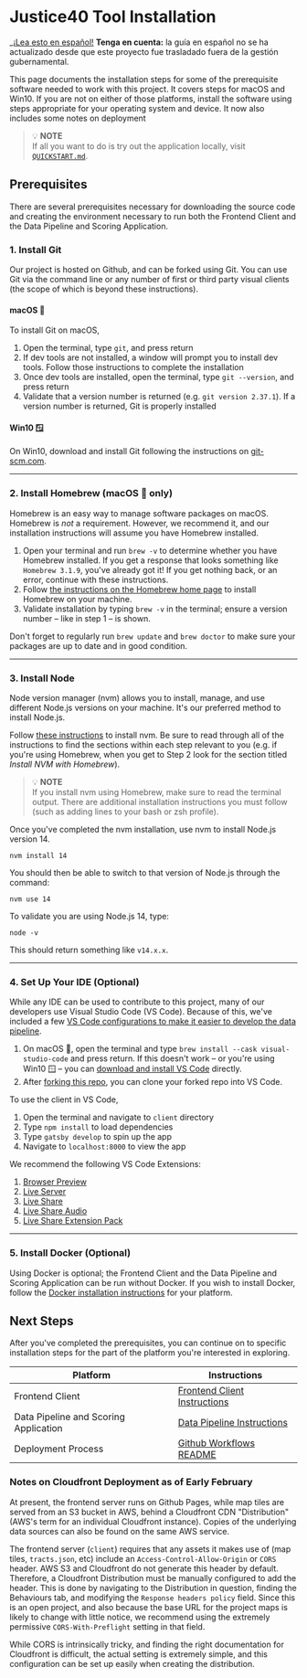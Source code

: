 # Justice40 Tool Installation

_[¡Lea esto en español!](INSTALLATION-es.md) **Tenga en cuenta:** la guía en español no se ha actualizado desde que este proyecto fue trasladado fuera de la gestión gubernamental.


This page documents the installation steps for some of the prerequisite software needed to work with this project. It covers steps for macOS and Win10. If you are not on either of those platforms, install the software using steps appropriate for your operating system and device. It now also includes some notes on deployment

> :bulb: **NOTE**  
> If all you want to do is try out the application locally, visit [`QUICKSTART.md`](QUICKSTART.md).

## Prerequisites

There are several prerequisites necessary for downloading the source code and creating the environment necessary to run both the Frontend Client and the Data Pipeline and Scoring Application.

### 1. Install Git

Our project is hosted on Github, and can be forked using Git. You can use Git via the command line or any number of first or third party visual clients (the scope of which is beyond these instructions).

#### macOS :apple:

To install Git on macOS,

1. Open the terminal, type `git`, and press return
2. If dev tools are not installed, a window will prompt you to install dev tools. Follow those instructions to complete the installation
3. Once dev tools are installed, open the terminal, type `git --version`, and press return
4. Validate that a version number is returned (e.g. `git version 2.37.1`). If a version number is returned, Git is properly installed

#### Win10 :window:

On Win10, download and install Git following the instructions on [git-scm.com](https://git-scm.com/download/win).

---

### 2. Install Homebrew (macOS :apple: only)

Homebrew is an easy way to manage software packages on macOS. Homebrew is _not_ a requirement. However, we recommend it, and our installation instructions will assume you have Homebrew installed.

1. Open your terminal and run `brew -v` to determine whether you have Homebrew installed. If you get a response that looks something like `Homebrew 3.1.9`, you've already got it! If you get nothing back, or an error, continue with these instructions.
2. Follow [the instructions on the Homebrew home page](https://brew.sh) to install Homebrew on your machine.
3. Validate installation by typing `brew -v` in the terminal; ensure a version number – like in step 1 – is shown.

Don't forget to regularly run `brew update` and `brew doctor` to make sure your packages are up to date and in good condition.

---

### 3. Install Node

Node version manager (nvm) allows you to install, manage, and use different Node.js versions on your machine. It's our preferred method to install Node.js.

Follow [these instructions](https://medium.com/@nodesource/installing-node-js-tutorial-using-nvm-5c6ff5925dd8) to install nvm. Be sure to read through all of the instructions to find the sections within each step relevant to you (e.g. if you're using Homebrew, when you get to Step 2 look for the section titled _Install NVM with Homebrew_).

> :bulb: **NOTE**  
> If you install nvm using Homebrew, make sure to read the terminal output. There are additional installation instructions you must follow (such as adding lines to your bash or zsh profile).

Once you've completed the nvm installation, use nvm to install Node.js version 14.

`nvm install 14`

You should then be able to switch to that version of Node.js through the command:

`nvm use 14`

To validate you are using Node.js 14, type:

`node -v`

This should return something like `v14.x.x`.

---

### 4. Set Up Your IDE (Optional)

While any IDE can be used to contribute to this project, many of our developers use Visual Studio Code (VS Code). Because of this, we've included a few [VS Code configurations to make it easier to develop the data pipeline](data/data-pipeline/INSTALLATION.md#visual-studio-code).

1. On macOS :apple:, open the terminal and type `brew install --cask visual-studio-code` and press return. If this doesn't work – or you're using Win10 :window: – you can [download and install VS Code](https://code.visualstudio.com/) directly.
2. After [forking this repo](CONTRIBUTING.md#code-contributions), you can clone your forked repo into VS Code.

<!-- TODO: this belongs in the client readme -->

To use the client in VS Code,

1. Open the terminal and navigate to `client` directory
2. Type `npm install` to load dependencies
3. Type `gatsby develop` to spin up the app
4. Navigate to `localhost:8000` to view the app

We recommend the following VS Code Extensions:

<!-- markdown-link-check-disable -->

1. [Browser Preview](https://github.com/auchenberg/vscode-browser-preview)
2. [Live Server](https://github.com/ritwickdey/vscode-live-server)
3. [Live Share](https://github.com/MicrosoftDocs/live-share)
4. [Live Share Audio](https://github.com/MicrosoftDocs/live-share)
5. [Live Share Extension Pack](https://github.com/MicrosoftDocs/live-share)
<!-- markdown-link-check-enable -->

---

### 5. Install Docker (Optional)

Using Docker is optional; the Frontend Client and the Data Pipeline and Scoring Application can be run without Docker. If you wish to install Docker, follow the [Docker installation
instructions](https://docs.docker.com/get-docker/) for your platform.

## Next Steps

After you've completed the prerequisites, you can continue on to specific installation steps for the part of the platform you're interested in exploring.

| Platform                              | Instructions                                               |
| ------------------------------------- | ---------------------------------------------------------- |
| Frontend Client                       | [Frontend Client Instructions](client/README.md)           |
| Data Pipeline and Scoring Application | [Data Pipeline Instructions](data/data-pipeline/README.md) |
| Deployment Process                    | [Github Workflows README](.github/workflows/README.md)     |


### Notes on Cloudfront Deployment as of Early February

At present, the frontend server runs on Github Pages, while map tiles are served from an S3 bucket in AWS, behind a Cloudfront CDN "Distribution" (AWS's term for an individual Cloudfront instance). Copies of the underlying data sources can also be found on the same AWS service.

The frontend server (`client`) requires that any assets it makes use of (map tiles, `tracts.json`, etc) include an `Access-Control-Allow-Origin` or `CORS` header.  AWS S3 and Cloudfront do not generate this header by default. Therefore, a Cloudfront Distribution must be manually configured to add the header.  This is done by navigating to the Distribution in question, finding the  Behaviours tab, and modifying the `Response headers policy` field.  Since this is an open project, and also because the base URL for the project maps is likely to change with little notice, we recommend using the extremely permissive `CORS-With-Preflight` setting in that field.

While CORS is intrinsically tricky, and finding the right documentation for Cloudfront is difficult, the actual setting is extremely simple, and this configuration can be set up easily when creating the distribution.
